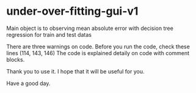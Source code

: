 # under-over-fitting-gui-v1
Main object is to observing mean absolute error with decision tree regression for train and test datas

There are three warnings on code. Before you run the code, check these lines (114, 143, 146)
The code is explained detaily on code with comment blocks.

Thank you to use it. I hope that it will be useful for you.

Have a good day.
